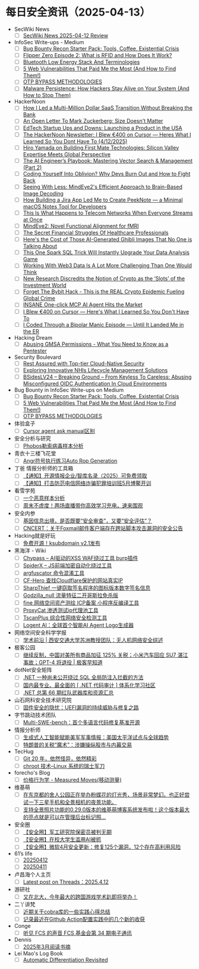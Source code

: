# 每日安全资讯（2025-04-13）

- SecWiki News
  - [ ] [SecWiki News 2025-04-12 Review](http://www.sec-wiki.com/?2025-04-12)
- InfoSec Write-ups - Medium
  - [ ] [Bug Bounty Recon Starter Pack: Tools, Coffee, Existential Crisis](https://infosecwriteups.com/bug-bounty-recon-starter-pack-tools-coffee-existential-crisis-8ca172820ede?source=rss----7b722bfd1b8d---4)
  - [ ] [Flipper Zero Episode 2: What is RFID and How Does It Work?](https://infosecwriteups.com/flipper-zero-episode-2-what-is-rfid-and-how-does-it-work-1561709cc1a5?source=rss----7b722bfd1b8d---4)
  - [ ] [Bluetooth Low Energy Stack And Terminologies](https://infosecwriteups.com/bluetooth-low-energy-stack-and-terminologies-31e4e080cd2a?source=rss----7b722bfd1b8d---4)
  - [ ] [5 Web Vulnerabilities That Paid Me the Most (And How to Find Them!)](https://infosecwriteups.com/5-web-vulnerabilities-that-paid-me-the-most-and-how-to-find-them-42f3f922740d?source=rss----7b722bfd1b8d---4)
  - [ ] [OTP BYPASS METHODOLOGIES](https://infosecwriteups.com/otp-bypass-methodologies-3ed951d1eb12?source=rss----7b722bfd1b8d---4)
  - [ ] [Malware Persistence: How Hackers Stay Alive on Your System (And How to Stop Them)](https://infosecwriteups.com/malware-persistence-how-hackers-stay-alive-on-your-system-and-how-to-stop-them-31d684569868?source=rss----7b722bfd1b8d---4)
- HackerNoon
  - [ ] [How I Led a Multi-Million Dollar SaaS Transition Without Breaking the Bank](https://hackernoon.com/how-i-led-a-multi-million-dollar-saas-transition-without-breaking-the-bank?source=rss)
  - [ ] [An Open Letter To Mark Zuckerberg: Size Doesn't Matter](https://hackernoon.com/an-open-letter-to-mark-zuckerberg-size-doesnt-matter?source=rss)
  - [ ] [EdTech Startup Ups and Downs: Launching a Product in the USA](https://hackernoon.com/edtech-startup-ups-and-downs-launching-a-product-in-the-usa?source=rss)
  - [ ] [The HackerNoon Newsletter: I Blew €400 on Cursor — Heres What I Learned So You Dont Have To (4/12/2025)](https://hackernoon.com/4-12-2025-newsletter?source=rss)
  - [ ] [Hiro Yamada on Building First Mate Technologies: Silicon Valley Expertise Meets Global Perspective](https://hackernoon.com/hiro-yamada-on-building-first-mate-technologies-silicon-valley-expertise-meets-global-perspective?source=rss)
  - [ ] [The AI Engineer’s Playbook: Mastering Vector Search & Management (Part 2)](https://hackernoon.com/the-ai-engineers-playbook-mastering-vector-search-and-management-part-2?source=rss)
  - [ ] [Coding Yourself Into Oblivion? Why Devs Burn Out and How to Fight Back](https://hackernoon.com/coding-yourself-into-oblivion-why-devs-burn-out-and-how-to-fight-back?source=rss)
  - [ ] [Seeing With Less: MindEye2's Efficient Approach to Brain-Based Image Decoding](https://hackernoon.com/seeing-with-less-mindeye2s-efficient-approach-to-brain-based-image-decoding?source=rss)
  - [ ] [How Building a Jira App Led Me to Create PeekNote — a Minimal macOS Notes Tool for Developers](https://hackernoon.com/how-building-a-jira-app-led-me-to-create-peeknote-a-minimal-macos-notes-tool-for-developers?source=rss)
  - [ ] [This Is What Happens to Telecom Networks When Everyone Streams at Once](https://hackernoon.com/this-is-what-happens-to-telecom-networks-when-everyone-streams-at-once?source=rss)
  - [ ] [MindEye2: Novel Functional Alignment for fMRI](https://hackernoon.com/mindeye2-novel-functional-alignment-for-fmri?source=rss)
  - [ ] [The Secret Financial Struggles Of Healthcare Professionals](https://hackernoon.com/the-secret-financial-struggles-of-healthcare-professionals?source=rss)
  - [ ] [Here's the Cost of Those AI-Generated Ghibli Images That No One is Talking About](https://hackernoon.com/heres-the-cost-of-those-ai-generated-ghibli-images-that-no-one-is-talking-about?source=rss)
  - [ ] [This One Spark SQL Trick Will Instantly Upgrade Your Data Analysis Game](https://hackernoon.com/this-one-spark-sql-trick-will-instantly-upgrade-your-data-analysis-game?source=rss)
  - [ ] [Working With Web3 Data Is A Lot More Challenging Than One Would Think](https://hackernoon.com/working-with-web3-data-is-a-lot-more-challenging-than-one-would-think?source=rss)
  - [ ] [New Research Discredits the Notion of Crypto as the ‘Slots’ of the Investment World](https://hackernoon.com/new-research-discredits-the-notion-of-crypto-as-the-slots-of-the-investment-world?source=rss)
  - [ ] [Forget The Bybit Hack - This is the REAL Crypto Epidemic Fueling Global Crime](https://hackernoon.com/forget-the-bybit-hack-this-is-the-real-crypto-epidemic-fueling-global-crime?source=rss)
  - [ ] [INSANE One-click MCP AI Agent Hits the Market](https://hackernoon.com/insane-one-click-mcp-ai-agent-hits-the-market?source=rss)
  - [ ] [I Blew €400 on Cursor — Here's What I Learned So You Don't Have To](https://hackernoon.com/i-blew-euro400-on-cursor-heres-what-i-learned-so-you-dont-have-to?source=rss)
  - [ ] [I Coded Through a Bipolar Manic Episode — Until It Landed Me in the ER](https://hackernoon.com/i-coded-through-a-bipolar-manic-episode-until-it-landed-me-in-the-er?source=rss)
- Hacking Dream
  - [ ] [Abusing GMSA Permissions - What You Need to Know as a Pentester](https://www.hackingdream.net/2025/04/abusing-gmsa-permissions-what-you-need-to-know-as-pentester.html)
- Security Boulevard
  - [ ] [Rest Assured with Top-tier Cloud-Native Security](https://securityboulevard.com/2025/04/rest-assured-with-top-tier-cloud-native-security/?utm_source=rss&utm_medium=rss&utm_campaign=rest-assured-with-top-tier-cloud-native-security)
  - [ ] [Exploring Innovative NHIs Lifecycle Management Solutions](https://securityboulevard.com/2025/04/exploring-innovative-nhis-lifecycle-management-solutions/?utm_source=rss&utm_medium=rss&utm_campaign=exploring-innovative-nhis-lifecycle-management-solutions)
  - [ ] [BSidesLV24 – Breaking Ground – From Keyless To Careless: Abusing Misconfigured OIDC Authentication In Cloud Environments](https://securityboulevard.com/2025/04/bsideslv24-breaking-ground-from-keyless-to-careless-abusing-misconfigured-oidc-authentication-in-cloud-environments/?utm_source=rss&utm_medium=rss&utm_campaign=bsideslv24-breaking-ground-from-keyless-to-careless-abusing-misconfigured-oidc-authentication-in-cloud-environments)
- Bug Bounty in InfoSec Write-ups on Medium
  - [ ] [Bug Bounty Recon Starter Pack: Tools, Coffee, Existential Crisis](https://infosecwriteups.com/bug-bounty-recon-starter-pack-tools-coffee-existential-crisis-8ca172820ede?source=rss----7b722bfd1b8d--bug_bounty)
  - [ ] [5 Web Vulnerabilities That Paid Me the Most (And How to Find Them!)](https://infosecwriteups.com/5-web-vulnerabilities-that-paid-me-the-most-and-how-to-find-them-42f3f922740d?source=rss----7b722bfd1b8d--bug_bounty)
  - [ ] [OTP BYPASS METHODOLOGIES](https://infosecwriteups.com/otp-bypass-methodologies-3ed951d1eb12?source=rss----7b722bfd1b8d--bug_bounty)
- 体验盒子
  - [ ] [Cursor agent ask manual区别](https://www.uedbox.com/post/119346/)
- 安全分析与研究
  - [ ] [Phobos勒索病毒样本分析](https://mp.weixin.qq.com/s?__biz=MzA4ODEyODA3MQ==&mid=2247491539&idx=1&sn=94e9e4aca12d6a8c0c99b4f333628aeb&subscene=0)
- 青衣十三楼飞花堂
  - [ ] [Angr符号执行练习Auto Rop Generation](https://mp.weixin.qq.com/s?__biz=MzUzMjQyMDE3Ng==&mid=2247488230&idx=1&sn=7127cad1afba2c9bfbf3892fe41ab017&subscene=0)
- 丁爸 情报分析师的工具箱
  - [ ] [【通知】开源情报企业/智库名录（2025）可免费领取](https://mp.weixin.qq.com/s?__biz=MzI2MTE0NTE3Mw==&mid=2651149642&idx=1&sn=aec592715ee3ecb8c22f9483e6ff76d2&subscene=0)
  - [ ] [【通知】打击防范电信网络诈骗犯罪培训班5月博鳌开训](https://mp.weixin.qq.com/s?__biz=MzI2MTE0NTE3Mw==&mid=2651149642&idx=2&sn=db90806f8a17a175ca7f1dd5d114b382&subscene=0)
- 看雪学苑
  - [ ] [一个恶意样本分析](https://mp.weixin.qq.com/s?__biz=MjM5NTc2MDYxMw==&mid=2458592500&idx=1&sn=4818420f051401e737f80d5a5181ceae&subscene=0)
  - [ ] [周末不虚度！两场直播带你高效学习充电，速来围观](https://mp.weixin.qq.com/s?__biz=MjM5NTc2MDYxMw==&mid=2458592500&idx=2&sn=1c46ab75ab2d5c0ead2ab1c6b419b966&subscene=0)
- 安全内参
  - [ ] [基因信息出境，是否既要“安全审查”，又要“安全评估”？](https://mp.weixin.qq.com/s?__biz=MzI4NDY2MDMwMw==&mid=2247514163&idx=1&sn=e88a758c17894294c34b373a0f794b3e&subscene=0)
  - [ ] [CNCERT：关于Foxmail邮件客户端存在跨站脚本攻击漏洞的安全公告](https://mp.weixin.qq.com/s?__biz=MzI4NDY2MDMwMw==&mid=2247514163&idx=2&sn=833919f6929df766601724c5b9e4477d&subscene=0)
- Hacking就是好玩
  - [ ] [免费开源！ksubdomain v2.1发布](https://mp.weixin.qq.com/s?__biz=MzU2NzcwNTY3Mg==&mid=2247485400&idx=1&sn=660223ab253aabaa0ae12457937a7ffa&subscene=0)
- 黑海洋 - Wiki
  - [ ] [Chypass – AI驱动的XSS WAF绕过工具 burp插件](https://blog.upx8.com/4743)
  - [ ] [SpiderX – JS前端加密自动化绕过工具](https://blog.upx8.com/4742)
  - [ ] [argfuscator 命令混淆工具](https://blog.upx8.com/4741)
  - [ ] [CF-Hero 查找Cloudflare保护的网站真实IP](https://blog.upx8.com/4739)
  - [ ] [SharpThief 一键窃取签名程序的图标版本数字签名信息](https://blog.upx8.com/4740)
  - [ ] [Godzilla_null 流量特征二开哥斯拉免杀版](https://blog.upx8.com/4738)
  - [ ] [fine 网络空间资产测绘 ICP备案 小程序反编译工具](https://blog.upx8.com/4737)
  - [ ] [ProxyCat 渗透测试ip代理池工具](https://blog.upx8.com/4736)
  - [ ] [TscanPlus 综合性网络安全检测工具](https://blog.upx8.com/4735)
  - [ ] [Logent AI：全球首个智能AI Agent Logo生成器](https://blog.upx8.com/4734)
- 网络空间安全科学学报
  - [ ] [学术前沿 | 西安交通大学苏洲教授团队：无人机网络安全综述](https://mp.weixin.qq.com/s?__biz=MzI0NjU2NDMwNQ==&mid=2247505414&idx=1&sn=6e469e7d605db6d1b505e9c78c67755e&subscene=0)
- 极客公园
  - [ ] [继续反制，中国对美所有商品加征 125% 关税；小米汽车回应 SU7 湛江事故；GPT-4 将退役 | 极客早知道](https://mp.weixin.qq.com/s?__biz=MTMwNDMwODQ0MQ==&mid=2653077428&idx=1&sn=6a734b7e6cf2cd1f16c221f816c6c7c3&subscene=0)
- dotNet安全矩阵
  - [ ] [.NET 一种尚未公开绕过 SQL 全局防注入拦截的方法](https://mp.weixin.qq.com/s?__biz=MzUyOTc3NTQ5MA==&mid=2247499413&idx=1&sn=ca17d0f53daa78ac96ac66f82e387645&subscene=0)
  - [ ] [国内最专业、最全面的 [ .NET 代码审计 ] 体系化学习社区](https://mp.weixin.qq.com/s?__biz=MzUyOTc3NTQ5MA==&mid=2247499413&idx=2&sn=2d56452ae6b405053a24a957debf9536&subscene=0)
  - [ ] [.NET 总第 66 期红队武器库和资源汇总](https://mp.weixin.qq.com/s?__biz=MzUyOTc3NTQ5MA==&mid=2247499413&idx=3&sn=fdffa402b46a5a7434023a0842bb8f97&subscene=0)
- 山石网科安全技术研究院
  - [ ] [固件安全的隐忧：UEFI漏洞的持续威胁与修复之路](https://mp.weixin.qq.com/s?__biz=MzUzMDUxNTE1Mw==&mid=2247511689&idx=1&sn=b520b9a89b0e0dc7e5f319ee3e50dc9f&subscene=0)
- 字节跳动技术团队
  - [ ] [Multi-SWE-bench：首个多语言代码修复基准开源](https://mp.weixin.qq.com/s?__biz=MzI1MzYzMjE0MQ==&mid=2247514094&idx=1&sn=3eaea5585f2b57427d5561be7f35ab08&subscene=0)
- 情报分析师
  - [ ] [生成式人工智能赋能美军军事情报：美国太平洋试点与全球趋势](https://mp.weixin.qq.com/s?__biz=MzA3Mjc1MTkwOA==&mid=2650560609&idx=1&sn=a83e7939e8ef45722d4c4945f85f8628&subscene=0)
  - [ ] [特朗普的关税“魔术”：涉嫌操纵股市与内幕交易](https://mp.weixin.qq.com/s?__biz=MzA3Mjc1MTkwOA==&mid=2650560609&idx=2&sn=ca8eec0f619027eace1e661d71279979&subscene=0)
- TecHug
  - [ ] [Git 20 年，依然怪异，依然精彩](https://www.techug.com/post/20-years-of-git-still-weird-still-wonderful/)
  - [ ] [chroot 技术–Linux 系统的瑞士军刀](https://www.techug.com/post/the-chroot-technique-a-swiss-army-multitool-for-linux-systems/)
- forecho's Blog
  - [ ] [价格行为学 - Measured Moves(移动测量)](https://blog.forecho.com/price-actions-measured-moves.html)
- 维基萌
  - [ ] [在东京都的舍人公园正在举办粉蝶花的灯光秀，场景非常梦幻。也正好尝试一下三星手机和全景相机的夜景功能。](https://www.wikimoe.com/post/sulw1ktj)
  - [ ] [支持全景照片功能的0.29.0版本的维基萌博客系统发布啦！这个版本最大的亮点就是可以在管理后台标记照...](https://www.wikimoe.com/post/sul4kzlc)
- 安全圈
  - [ ] [【安全圈】军工研究院保密员被判无期](https://mp.weixin.qq.com/s?__biz=MzIzMzE4NDU1OQ==&mid=2652069034&idx=1&sn=255d379ee8d7c7932c4bad98af623ced&subscene=0)
  - [ ] [【安全圈】在校大学生滥用AI被抓](https://mp.weixin.qq.com/s?__biz=MzIzMzE4NDU1OQ==&mid=2652069034&idx=2&sn=7ba359c368ee8d44043e1bf88bce7164&subscene=0)
  - [ ] [【安全圈】微软4月安全更新：修复125个漏洞，12个存在高利用风险](https://mp.weixin.qq.com/s?__biz=MzIzMzE4NDU1OQ==&mid=2652069034&idx=3&sn=b2c1459405fd108b2d8796be35f685ea&subscene=0)
- 61’s life
  - [ ] [20250412](https://61.life/2025/0412)
  - [ ] [20250411](https://61.life/2025/0411)
- 卢昌海个人主页
  - [ ] [Latest post on Threads：2025.4.12](https://www.changhai.org/articles/miscellaneous/eblog/202501.php#latest)
- 游研社
  - [ ] [又在北大，今年最大的跨国游戏学术趴即将举办！](https://www.yystv.cn/p/12751)
- 二丫讲梵
  - [ ] [近期关于cobra库的一些实践心得总结](https://wiki.eryajf.net/pages/7b8eff/)
  - [ ] [记录最近在Github Action配置实践中的几个新的收获](https://wiki.eryajf.net/pages/67c388/)
- Conge
  - [ ] [听见 FCS 的声音 FCS 基金会第 34 期电子通讯](https://conge.livingwithfcs.org/2025/04/12/fcs-newsletter34/)
- Dennis
  - [ ] [2025年3月阅读书摘](https://www.domon.cn/2025-3yue-yue-du-shu-zhai/)
- Lei Mao's Log Book
  - [ ] [Automatic Differentiation Revisited](https://leimao.github.io/blog/Automatic-Differentiation-Revisited/)
